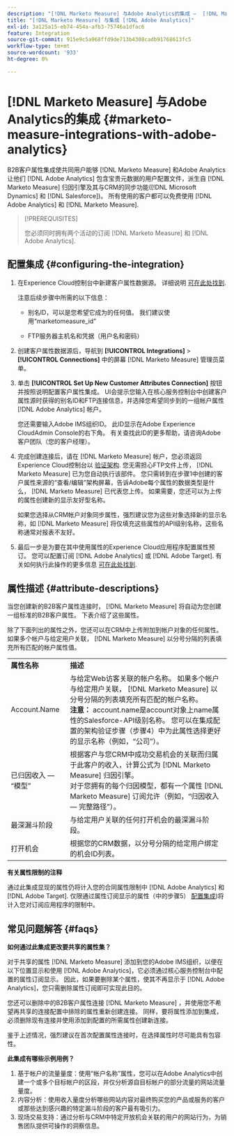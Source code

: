 ```yaml
---
description: "[!DNL Marketo Measure] 与Adobe Analytics的集成 —  [!DNL Marketo Measure]"
title: "[!DNL Marketo Measure] 与集成 [!DNL Adobe Analytics]"
exl-id: 3a125a15-eb74-454a-afb3-75746a1dfac6
feature: Integration
source-git-commit: 915e9c5a968ffd9de713b4308cadb91768613fc5
workflow-type: tm+mt
source-wordcount: '933'
ht-degree: 0%

---
```


# [!DNL Marketo Measure] 与Adobe Analytics的集成 {#marketo-measure-integrations-with-adobe-analytics}

B2B客户属性集成使共同用户能够 [!DNL Marketo Measure] 和Adobe Analytics让他们 [!DNL Adobe Analytics] 包含宝贵元数据的用户配置文件，派生自 [!DNL Marketo Measure] 归因引擎及其与CRM的同步功能([!DNL Microsoft Dynamics] 和 [!DNL Salesforce])。 所有使用的客户都可以免费使用 [!DNL Adobe Analytics] 和 [!DNL Marketo Measure].

>[!PREREQUISITES]
>
>您必须同时拥有两个活动的订阅 [!DNL Marketo Measure] 和 [!DNL Adobe Analytics].

## 配置集成 {#configuring-the-integration}

1. 在Experience Cloud控制台中新建客户属性数据源。 详细说明 [可在此处找到](https://experienceleague.adobe.com/docs/core-services/interface/services/customer-attributes/t-crs-usecase.html).

   注意后续步骤中所需的以下信息：

   * 别名ID，可以是您希望它成为的任何值。 我们建议使用“marketomeasure_id”

   * FTP服务器主机名和凭据（用户名和密码）

1. 创建客户属性数据源后，导航到 **[!UICONTROL Integrations]** > **[!UICONTROL Connections]** 中的屏幕 [!DNL Marketo Measure] 管理员菜单。

1. 单击 **[!UICONTROL Set Up New Customer Attributes Connection]** 按钮并按照说明配置客户属性集成。 UI会提示您输入在核心服务控制台中创建客户属性源时获得的别名ID和FTP连接信息，并选择您希望同步到的一组帐户属性 [!DNL Adobe Analytics] 帐户。

   您还需要输入Adobe IMS组织ID。 此ID显示在Adobe Experience CloudAdmin Console的右下角。 有关查找此ID的更多帮助，请咨询Adobe客户团队（您的客户经理）。

1. 完成创建连接后，请在 [!DNL Marketo Measure] 帐户，您必须返回Experience Cloud控制台以 [验证架构](https://experienceleague.adobe.com/docs/core-services/interface/services/customer-attributes/validate-schema.html?lang=en). 您无需担心FTP文件上传， [!DNL Marketo Measure] 已为您自动执行该部件。 您只需转到在步骤1中创建的客户属性来源的“查看/编辑”架构屏幕，告诉Adobe每个属性的数据类型是什么， [!DNL Marketo Measure] 已代表您上传。 如果需要，您还可以为上传的属性创建新的显示友好型名称。

   如果您选择从CRM帐户对象同步属性，强烈建议您为这些对象选择新的显示名称，如 [!DNL Marketo Measure] 将仅填充这些属性的API级别名称，这些名称通常对报表不友好。

1. 最后一步是为要在其中使用属性的Experience Cloud应用程序配置属性预订。 您可以配置订阅 [!DNL Adobe Analytics] 或 [!DNL Adobe Target].  有关如何执行此操作的更多信息 [可在此处找到](https://experienceleague.adobe.com/docs/core-services/interface/customer-attributes/subscription.html).

## 属性描述 {#attribute-descriptions}

当您创建新的B2B客户属性连接时， [!DNL Marketo Measure] 将自动为您创建一组标准的B2B客户属性。 下表介绍了这些属性。

除了下面列出的属性之外，您还可以在CRM中上传附加到帐户对象的任何属性。 如果多个帐户与给定用户关联， [!DNL Marketo Measure] 以分号分隔的列表填充所有匹配的帐户属性值。

<table> 
 <colgroup> 
  <col> 
  <col> 
 </colgroup> 
 <tbody> 
  <tr> 
   <td><b>属性名称</b></td> 
   <td><b>描述</b></td>
  </tr> 
  <tr> 
   <td>Account.Name</td> 
   <td>与给定Web访客关联的帐户名称。 如果多个帐户与给定用户关联， [!DNL Marketo Measure] 以分号分隔的列表填充所有匹配的帐户名称。<br/>
   <strong>注意：</strong> account.name是account对象上name属性的Salesforce-API级别名称。 您可以在集成配置的架构验证步骤（步骤4）中为此属性选择更好的显示名称（例如，“公司”）。</td>
  </tr>
  <tr> 
   <td>已归因收入 — “模型”</td> 
   <td>根据客户与您CRM中成功交易机会的关联而归属于此客户的收入，计算公式为 [!DNL Marketo Measure] 归因引擎。<br/>
   对于您拥有的每个归因模型，都有一个属性 [!DNL Marketo Measure] 订阅允许（例如，“归因收入 — 完整路径”）。</td>
  </tr>
  <tr> 
   <td>最深漏斗阶段</td> 
   <td>与给定用户关联的任何打开机会的最深漏斗阶段。</td>
  </tr>
  <tr> 
   <td>打开机会</td> 
   <td>根据您的CRM数据，以分号分隔的给定用户绑定的机会ID列表。</td>
  </tr> 
 </tbody> 
</table>

**有关属性限制的注释**

通过此集成显现的属性仍将计入您的合同属性限制中 [!DNL Adobe Analytics] 和 [!DNL Adobe Target]. 仅限通过属性订阅显示的属性（中的步骤5） [配置集成](#configuring-the-integration))将计入您对订阅应用程序的限制中。

## 常见问题解答 {#faqs}

**如何通过此集成更改要共享的属性集？**

对于共享的属性 [!DNL Marketo Measure] 添加到您的Adobe IMS组织，以便在以下位置显示和使用 [!DNL Adobe Analytics]，它必须通过核心服务控制台中配置的属性订阅显示。 因此，如果要删除某个属性，使其不再显示于 [!DNL Adobe Analytics]，您只需删除属性订阅即可实现此目的。

您还可以删除中的B2B客户属性连接 [!DNL Marketo Measure] ，并使用您不希望再共享的连接配置中排除的属性重新创建连接。 同样，要将属性添加到集成，必须删除现有连接并使用添加到配置的所需属性创建新连接。

鉴于上述情况，强烈建议在首次配置属性连接时，在选择属性时尽可能具有包容性。

**此集成有哪些示例用例？**

1. 基于帐户的流量量度：使用“帐户名称”属性，您可以在Adobe Analytics中创建一个或多个目标帐户的区段，并仅分析源自目标帐户的部分流量的网站流量量度。
1. 内容分析：使用收入量度分析哪些网站内容对最终购买您的产品或服务的客户或那些达到感兴趣的特定漏斗阶段的客户最有吸引力。
1. 现场交易支持：通过分析与CRM中特定开放机会关联的用户的网站行为，为销售团队提供可操作的洞察信息。
